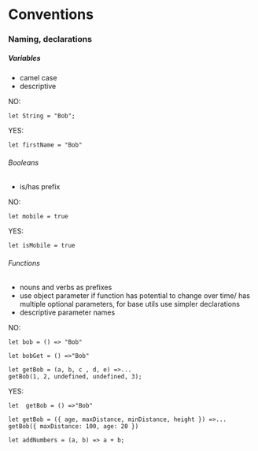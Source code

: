 # Conventions

### Naming, declarations

##### Variables
- camel case
- descriptive

NO:

`let String = "Bob";`

YES:

`let firstName = "Bob"`

###### Booleans
- is/has prefix

NO:

`let mobile = true`

YES:

`let isMobile = true`

###### Functions
- nouns and verbs as prefixes
- use object parameter if function has potential to change over time/ has multiple optional parameters, for base utils use simpler declarations
- descriptive parameter names

NO:

`let bob = () => "Bob"`

`let bobGet = () =>"Bob"`

```
let getBob = (a, b, c , d, e) =>...
getBob(1, 2, undefined, undefined, 3);
```

YES:

`let  getBob = () =>"Bob"`

```
let getBob = ({ age, maxDistance, minDistance, height }) =>...
getBob({ maxDistance: 100, age: 20 })
```
```
let addNumbers = (a, b) => a + b;
```
